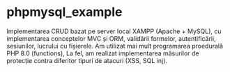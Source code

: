 # phpmysql_example
Implementarea CRUD bazat pe server local XAMPP (Apache + MySQL), cu implementarea conceptelor MVC și ORM, validării formelor, autentificării, sesiunilor, lucrului cu fișierele. Am utilizat mai mult programarea proedurală PHP 8.0 (functions), La fel, am realizat implementarea măsurilor de protecție contra diferitor tipuri de atacuri (XSS, SQL inj).
